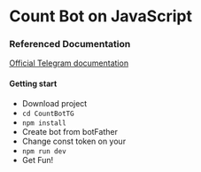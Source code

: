 # Count Bot on JavaScript

### Referenced Documentation

[Official Telegram documentation](https://core.telegram.org/bots)

#### Getting start

* Download project
* `cd CountBotTG`
* `npm install`
* Create bot from botFather
* Change const token on your
* `npm run dev`
* Get Fun!

